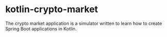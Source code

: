 # kotlin-crypto-market

The crypto market application is a simulator written to learn how to create Spring Boot applications in Kotlin. 
